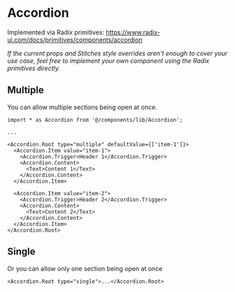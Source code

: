# Accordion

Implemented via Radix primitives: https://www.radix-ui.com/docs/primitives/components/accordion

_If the current props and Stitches style overrides aren't enough to cover your use case, feel free to implement your own component using the Radix primitives directly._

## Multiple

You can allow multiple sections being open at once.

```tsx
import * as Accordion from '@/components/lib/Accordion';

...

<Accordion.Root type="multiple" defaultValue={['item-1']}>
  <Accordion.Item value="item-1">
    <Accordion.Trigger>Header 1</Accordion.Trigger>
    <Accordion.Content>
      <Text>Content 1</Text>
    </Accordion.Content>
  </Accordion.Item>

  <Accordion.Item value="item-2">
    <Accordion.Trigger>Header 2</Accordion.Trigger>
    <Accordion.Content>
      <Text>Content 2</Text>
    </Accordion.Content>
  </Accordion.Item>
</Accordion.Root>
```

## Single

Or you can allow only one section being open at once

```tsx
<Accordion.Root type="single">...</Accordion.Root>
```
